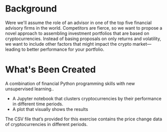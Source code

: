 # Background
Were we'll assume the role of an advisor in one of the top five financial advisory firms in the world. Competitors are fierce, so we want to propose a novel approach to assembling investment portfolios that are based on cryptocurrencies. Instead of basing proposals on only returns and volatility, we want to include other factors that might impact the crypto market—leading to better performance for your portfolio.

# What's Been Created
A combination of financial Python programming skills with new unsupervised learning..

+ A Jupyter notebook that clusters cryptocurrencies by their performance in different time periods. 
+ A plot that visually shows the results

The CSV file that’s provided for this exercise contains the price change data of cryptocurrencies in different periods.
